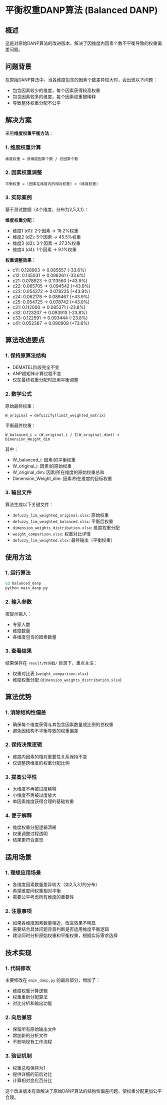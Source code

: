 # 平衡权重DANP算法 (Balanced DANP)

## 概述
这是对原始DANP算法的改进版本，解决了因维度内因素个数不平衡导致的权重偏差问题。

## 问题背景
在原始DANP算法中，当各维度包含的因素个数差异较大时，会出现以下问题：
- 包含因素较少的维度，每个因素获得较高权重
- 包含因素较多的维度，每个因素权重被稀释
- 导致整体权重分配不公平

## 解决方案
采用**维度权重平衡方法**：

### 1. 维度权重计算
```
维度权重 = 该维度因素个数 / 总因素个数
```

### 2. 因素权重调整
```
平衡权重 = (因素在维度内的相对权重) × (维度权重)
```

### 3. 实际案例
基于测试数据（4个维度，分布为2,5,3,1）：

**维度权重分配：**
- 维度1 (d1): 2个因素 → 18.2%权重
- 维度2 (d2): 5个因素 → 45.5%权重  
- 维度3 (d3): 3个因素 → 27.3%权重
- 维度4 (d4): 1个因素 → 9.1%权重

**权重调整效果：**
- c11: 0.128903 → 0.085557 (-33.6%)
- c12: 0.145031 → 0.096261 (-33.6%)
- c21: 0.078923 → 0.113560 (+43.9%)
- c22: 0.065705 → 0.094542 (+43.9%)
- c23: 0.054372 → 0.078235 (+43.9%)
- c24: 0.062178 → 0.089467 (+43.9%)
- c25: 0.054725 → 0.078742 (+43.9%)
- c31: 0.112000 → 0.085371 (-23.8%)
- c32: 0.123207 → 0.093913 (-23.8%)
- c33: 0.122591 → 0.093444 (-23.8%)
- c41: 0.052367 → 0.090909 (+73.6%)

## 算法改进要点

### 1. 保持原算法结构
- DEMATEL阶段完全不变
- ANP超矩阵计算过程不变
- 仅在最终权重分配时应用平衡调整

### 2. 数学公式
原始最终权重：
```
W_original = defuzzify(limit_weighted_matrix)
```

平衡最终权重：
```
W_balanced_i = (W_original_i / Σ(W_original_dim)) × Dimension_Weight_dim
```

其中：
- W_balanced_i: 因素i的平衡权重
- W_original_i: 因素i的原始权重  
- W_original_dim: 因素i所在维度的原始权重总和
- Dimension_Weight_dim: 因素i所在维度的目标权重

### 3. 输出文件
算法生成以下关键文件：
- `defuzzy_lim_weighted_original.xlsx`: 原始权重
- `defuzzy_lim_weighted_balanced.xlsx`: 平衡后权重
- `dimension_weights_distribution.xlsx`: 维度权重分配
- `weight_comparison.xlsx`: 权重对比详情
- `defuzzy_lim_weighted.xlsx`: 最终输出（平衡权重）

## 使用方法

### 1. 运行算法
```bash
cd balanced_danp
python main_danp.py
```

### 2. 输入参数
按提示输入：
- 专家人数
- 维度数量
- 各维度包含的因素数量

### 3. 查看结果
结果保存在 `result/时间戳/` 目录下，重点关注：
- 权重对比表 (`weight_comparison.xlsx`)
- 维度权重分配 (`dimension_weights_distribution.xlsx`)

## 算法优势

### 1. 消除结构性偏差
- 确保每个维度获得与其包含因素数量成比例的总权重
- 避免因结构不平衡导致的权重偏差

### 2. 保持决策逻辑
- 维度内因素的相对重要性关系保持不变
- 仅调整跨维度的权重分配比例

### 3. 提高公平性
- 大维度不再被过度稀释
- 小维度不再被过度放大
- 单因素维度获得合理的基础权重

### 4. 便于解释
- 维度权重分配逻辑清晰
- 权重调整过程透明
- 结果更符合直觉

## 适用场景

### 1. 理想应用场景
- 各维度因素数量差异较大（如2,5,3,1的分布）
- 希望维度间权重相对平衡
- 需要公平考虑所有维度的重要性

### 2. 注意事项
- 如果各维度因素数量相近，改进效果不明显
- 需要结合具体问题背景判断是否适用维度平衡逻辑
- 建议同时分析原始权重和平衡权重，根据实际需求选择

## 技术实现

### 1. 代码修改
主要修改在 `main_danp.py` 的最后部分，增加了：
- 维度权重计算逻辑
- 权重重新分配算法
- 对比分析和输出功能

### 2. 向后兼容
- 保留所有原始输出文件
- 增加新的分析文件
- 不影响现有工作流程

### 3. 验证机制
- 权重总和保持为1
- 提供详细的前后对比
- 计算相对变化百分比

这个改进版本有效解决了原始DANP算法的结构性偏差问题，使权重分配更加公平合理。 